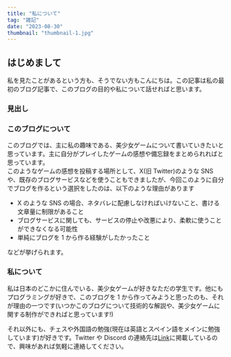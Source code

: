 ```yaml
---
title: "私について"
tag: "雑記"
date: "2023-08-30"
thumbnail: "thumbnail-1.jpg"
---
```


## はじめまして

私を見たことがあるという方も、そうでない方もこんにちは。この記事は私の最初のブログ記事で、このブログの目的や私について話せればと思います。

### 見出し

### このブログについて

このブログでは、主に私の趣味である、美少女ゲームについて書いていきたいと思っています。主に自分がプレイしたゲームの感想や備忘録をまとめられればと思っています。  
このようなゲームの感想を投稿する場所として、X(旧 Twitter)のような SNS や、既存のブログサービスなどを使うこともできましたが、今回このように自分でブログを作るという選択をしたのは、以下のような理由があります

- X のような SNS の場合、ネタバレに配慮しなければいけないこと、書ける文章量に制限があること
- ブログサービスに関しても、サービスの停止や改悪により、柔軟に使うことができなくなる可能性
- 単純にブログを 1 から作る経験がしたかったこと

などが挙げられます。

### 私について

私は日本のどこかに住んでいる、美少女ゲームが好きなただの学生です。他にもプログラミングが好きで、このブログを 1 から作ってみようと思ったのも、それが理由の一つです(いつかこのブログについて技術的な解説や、美少女ゲームに関する制作ができればと思っています!)

それ以外にも、チェスや外国語の勉強(現在は英語とスペイン語をメインに勉強しています)が好きです。Twitter や Discord の連絡先は[Link](/about)に掲載しているので、興味があれば気軽に連絡してください。

